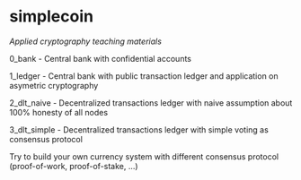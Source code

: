 # simplecoin
_Applied cryptography teaching materials_

0_bank - Central bank with confidential accounts 

1_ledger - Central bank with public transaction ledger and application on asymetric cryptography

2_dlt_naive - Decentralized transactions ledger with naive assumption about 100% honesty of all nodes

3_dlt_simple - Decentralized transactions ledger with simple voting as consensus protocol

Try to build your own currency system with different consensus protocol (proof-of-work, proof-of-stake, ...)

